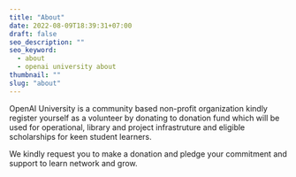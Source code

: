 ```yaml
---
title: "About"
date: 2022-08-09T18:39:31+07:00
draft: false
seo_description: ""
seo_keyword:
  - about
  - openai university about
thumbnail: ""
slug: "about"
---
```


OpenAI University is a community based non-profit organization kindly register yourself as a volunteer 
by donating to donation fund which will be used for operational, library and project 
infrastruture and eligible scholarships for keen student learners.

We kindly request you to make a donation and pledge your commitment and support to learn network and grow.
